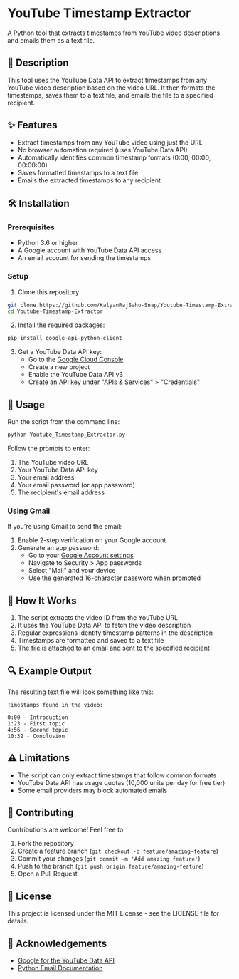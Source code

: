 # YouTube Timestamp Extractor

A Python tool that extracts timestamps from YouTube video descriptions and emails them as a text file.

## 📝 Description

This tool uses the YouTube Data API to extract timestamps from any YouTube video description based on the video URL. It then formats the timestamps, saves them to a text file, and emails the file to a specified recipient.

## ✨ Features

- Extract timestamps from any YouTube video using just the URL
- No browser automation required (uses YouTube Data API)
- Automatically identifies common timestamp formats (0:00, 00:00, 00:00:00)
- Saves formatted timestamps to a text file
- Emails the extracted timestamps to any recipient

## 🛠️ Installation

### Prerequisites

- Python 3.6 or higher
- A Google account with YouTube Data API access
- An email account for sending the timestamps

### Setup

1. Clone this repository:
```bash
git clone https://github.com/KalyanRajSahu-Snap/Youtube-Timestamp-Extractor.git
cd Youtube-Timestamp-Extractor
```

2. Install the required packages:
```bash
pip install google-api-python-client
```

3. Get a YouTube Data API key:
   - Go to the [Google Cloud Console](https://console.cloud.google.com/)
   - Create a new project
   - Enable the YouTube Data API v3
   - Create an API key under "APIs & Services" > "Credentials"

## 🚀 Usage

Run the script from the command line:

```bash
python Youtube_Timestamp_Extractor.py
```

Follow the prompts to enter:
1. The YouTube video URL
2. Your YouTube Data API key
3. Your email address
4. Your email password (or app password)
5. The recipient's email address

### Using Gmail

If you're using Gmail to send the email:
1. Enable 2-step verification on your Google account
2. Generate an app password:
   - Go to your [Google Account settings](https://myaccount.google.com/)
   - Navigate to Security > App passwords
   - Select "Mail" and your device
   - Use the generated 16-character password when prompted

## 🧩 How It Works

1. The script extracts the video ID from the YouTube URL
2. It uses the YouTube Data API to fetch the video description
3. Regular expressions identify timestamp patterns in the description
4. Timestamps are formatted and saved to a text file
5. The file is attached to an email and sent to the specified recipient

## 🔍 Example Output

The resulting text file will look something like this:

```
Timestamps found in the video:

0:00 - Introduction
1:23 - First topic
4:56 - Second topic
10:32 - Conclusion
```

## ⚠️ Limitations

- The script can only extract timestamps that follow common formats
- YouTube Data API has usage quotas (10,000 units per day for free tier)
- Some email providers may block automated emails

## 🤝 Contributing

Contributions are welcome! Feel free to:

1. Fork the repository
2. Create a feature branch (`git checkout -b feature/amazing-feature`)
3. Commit your changes (`git commit -m 'Add amazing feature'`)
4. Push to the branch (`git push origin feature/amazing-feature`)
5. Open a Pull Request

## 📄 License

This project is licensed under the MIT License - see the LICENSE file for details.

## 🙏 Acknowledgements

- [Google for the YouTube Data API](https://developers.google.com/youtube/v3)
- [Python Email Documentation](https://docs.python.org/3/library/email.html)
